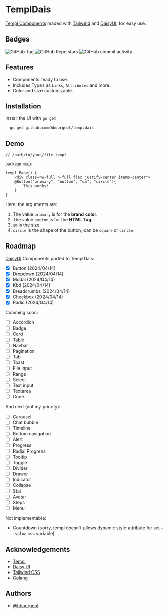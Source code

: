 
# TemplDais

[Templ Components](https://github.com/a-h/templ) maded with [Tailwind](https://tailwindcss.com) and [DaisyUI](https://daisyui.com), for easy use.


## Badges

![GitHub Tag](https://img.shields.io/github/v/tag/hbourgeot/templdais)
![GitHub Repo stars](https://img.shields.io/github/stars/hbourgeot/templdais)
![GitHub commit activity](https://img.shields.io/github/commit-activity/w/hbourgeot/templdais)



## Features

- Components ready to use.
- Includes Types as `Links`, `Attributes` and more.
- Color and size customizable.


## Installation

Install the UI with `go get`

```bash
  go get github.com/hbourgeot/templdais
```
    
## Demo

```gohtml
// /path/to/your/file.templ

package main

templ Page() {
    <div class="w-full h-full flex justify-center items-center">
    @Button("primary", "button", "sm", "circle"){
        This works!
    }
}
```

Here, the arguments are:
1. The value `primary` is for the **brand color**.
2. The value `button` is for the **HTML Tag**.
3. `sm` is the size.
4. `circle` is the shape of the button, can be `square` or `circle`.



## Roadmap

[DaisyUI](https://daisyui.com) Components ported to TemplDais:

- [x]  Button (2024/04/14)
- [x]  Dropdown (2024/04/14)
- [x]  Modal (2024/04/14)
- [x]  Kbd (2024/04/14)
- [x]  Breadcrumbs (2024/04/14)
- [x]  Checkbox (2024/04/14)
- [x]  Radio (2024/04/14)

Comming soon:

- [ ]  Accordion
- [ ]  Badge
- [ ]  Card
- [ ]  Table
- [ ]  Navbar
- [ ]  Pagination
- [ ]  Tab
- [ ]  Toast
- [ ]  File Input
- [ ]  Range
- [ ]  Select
- [ ]  Text input
- [ ]  Textarea
- [ ]  Code

And next (not my priority):

- [ ]  Carousel
- [ ]  Chat bubble
- [ ]  Timeline
- [ ]  Bottom navigation
- [ ]  Alert
- [ ]  Progress
- [ ]  Radial Progress
- [ ]  Tooltip
- [ ]  Toggle
- [ ]  Divider
- [ ]  Drawer
- [ ]  Indicator
- [ ]  Collapse
- [ ]  Stat
- [ ]  Avatar
- [ ]  Steps
- [ ]  Menu

Not implementable:

- Countdown (sorry, templ doesn´t allows dynamic style attribute for set `--value` css variable)

## Acknowledgements

 - [Templ](https://github.com/a-h/templ)
 - [Daisy UI](https://daisyui.com)
 - [Tailwind CSS](https://tailwindcss.com)
 - [Golang](https://go.dev)


## Authors

- [@hbourgeot](https://www.github.com/hbourgeot)
